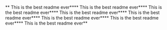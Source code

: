 ** This is the best readme ever**** This is the best readme ever**** This is the best readme ever**** This is the best readme ever**** This is the best readme ever**** This is the best readme ever**** This is the best readme ever**** This is the best readme ever**
